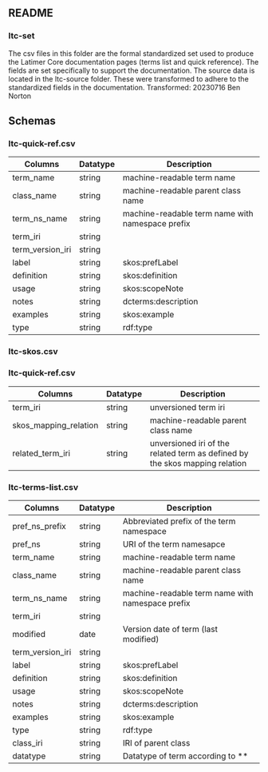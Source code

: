 ## README
### ltc-set
The csv files in this folder are the formal standardized set used to produce the
Latimer Core documentation pages (terms list and quick reference). The fields are set specifically to
support the documentation. The source data is located in the ltc-source folder. These were transformed
to adhere to the standardized fields in the documentation.
Transformed: 20230716
Ben Norton

## Schemas

### ltc-quick-ref.csv
| Columns          | Datatype | Description                                      |
|------------------|----------|--------------------------------------------------|
| term_name        | string   | machine-readable term name                       |
| class_name       | string   | machine-readable parent class name               |
| term_ns_name     | string   | machine-readable term name with namespace prefix |
| term_iri         | string   |                                                  |
| term_version_iri | string   |                                                  |
| label            | string   | skos:prefLabel                                   |
| definition       | string   | skos:definition                                  |
| usage            | string   | skos:scopeNote                                   |
| notes            | string   | dcterms:description                              |
| examples         | string   | skos:example                                     |
| type             | string   | rdf:type                                         |


### ltc-skos.csv
### ltc-quick-ref.csv
| Columns               | Datatype | Description                                                                                                                  |
|-----------------------|----------|------------------------------------------------------------------------------------------------------------------------------|
| term_iri              | string   | unversioned term iri                                                                                                         |
| skos_mapping_relation | string   | machine-readable parent class name                                                                                           |
| related_term_iri      | string   | unversioned iri of the related term as defined by the skos mapping relation
  

### ltc-terms-list.csv
| Columns          | Datatype | Description                                      |
|------------------|----------|--------------------------------------------------|
 | pref_ns_prefix   | string | Abbreviated prefix of the term namespace         |
| pref_ns          | string | URI of the term namesapce                        |          
| term_name        | string   | machine-readable term name                       |
| class_name       | string   | machine-readable parent class name               |
| term_ns_name     | string   | machine-readable term name with namespace prefix |
| term_iri         | string   |                                                  |
 | modified         | date | Version date of term (last modified)             |
| term_version_iri | string   |                                                  |
| label            | string   | skos:prefLabel                                   |
| definition       | string   | skos:definition                                  |
| usage            | string   | skos:scopeNote                                   |
| notes            | string   | dcterms:description                              |
| examples         | string   | skos:example                                     |
| type             | string   | rdf:type                                         |
| class_iri        | string | IRI of parent class                              |
| datatype         | string | Datatype of term according to **                 |
